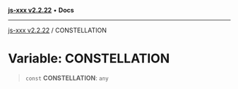 [**js-xxx v2.2.22**](../README.md) • **Docs**

***

[js-xxx v2.2.22](../README.md) / CONSTELLATION

# Variable: CONSTELLATION

> `const` **CONSTELLATION**: `any`
